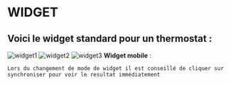 # WIDGET

## Voici le **widget standard** pour un thermostat :

![widget1](https://limad.github.io/plugins-docs/plugins-docs/plugin-naEnergie/images/naEnergie_screenshot1.PNG)
![widget2](https://limad.github.io/plugins-docs/plugins-docs/plugin-naEnergie/images/naEnergie_screenshot2.PNG)
![widget3](https://limad.github.io/plugins-docs/plugins-docs/plugin-naEnergie/images/naEnergie_screenshot3.PNG)
**Widget mobile** :


	Lors du changement de mode de widget il est conseillé de cliquer sur synchroniser pour voir le resultat immédiatement 